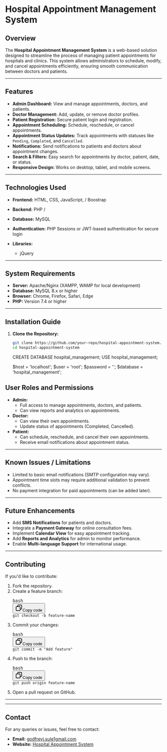 # **Hospital Appointment Management System**

## Overview

The **Hospital Appointment Management System** is a web-based solution designed to streamline the process of managing patient appointments for hospitals and clinics. This system allows administrators to schedule, modify, and cancel appointments efficiently, ensuring smooth communication between doctors and patients.

---

## **Features**

- **Admin Dashboard:** View and manage appointments, doctors, and patients.
- **Doctor Management:** Add, update, or remove doctor profiles.
- **Patient Registration:** Secure patient login and registration.
- **Appointment Scheduling:** Schedule, reschedule, or cancel appointments.
- **Appointment Status Updates:** Track appointments with statuses like `Pending`, `Completed`, and `Cancelled`.
- **Notifications:** Send notifications to patients and doctors about appointment changes.
- **Search & Filters:** Easy search for appointments by doctor, patient, date, or status.
- **Responsive Design:** Works on desktop, tablet, and mobile screens.

---

## **Technologies Used**

- **Frontend:** HTML, CSS, JavaScript, / Boostrap
- **Backend:** PHP /
- **Database:** MySQL
- **Authentication:** PHP Sessions or JWT-based authentication for secure login
- **Libraries:**

  - jQuery

---

## **System Requirements**

- **Server:** Apache/Nginx (XAMPP, WAMP for local development)
- **Database:** MySQL 8.x or higher
- **Browser:** Chrome, Firefox, Safari, Edge
- **PHP:** Version 7.4 or higher

---

## **Installation Guide**

1. **Clone the Repository:**

   ```bash
   git clone https://github.com/your-repo/hospital-appointment-system.git
   cd hospital-appointment-system
   ```

   CREATE DATABASE hospital_management;
   USE hospital_management;

   $host = 'localhost';
   $user = 'root';
   $password = '';
   $database = 'hospital_management';

## **User Roles and Permissions**

- **Admin:**
  - Full access to manage appointments, doctors, and patients.
  - Can view reports and analytics on appointments.
- **Doctor:**
  - Can view their own appointments.
  - Update status of appointments (Completed, Cancelled).
- **Patient:**
  - Can schedule, reschedule, and cancel their own appointments.
  - Receive email notifications about appointment status.

---

## **Known Issues / Limitations**

- Limited to basic email notifications (SMTP configuration may vary).
- Appointment time slots may require additional validation to prevent conflicts.
- No payment integration for paid appointments (can be added later).

---

## **Future Enhancements**

- Add **SMS Notifications** for patients and doctors.
- Integrate a **Payment Gateway** for online consultation fees.
- Implement **Calendar View** for easy appointment tracking.
- Add **Reports and Analytics** for admin to monitor performance.
- Enable **Multi-language Support** for international usage.

---

## **Contributing**

If you'd like to contribute:

1. Fork the repository.
2. Create a feature branch:
   <pre class="!overflow-visible"><div class="contain-inline-size rounded-md border-[0.5px] border-token-border-medium relative bg-token-sidebar-surface-primary dark:bg-gray-950" bis_skin_checked="1"><div class="flex items-center text-token-text-secondary px-4 py-2 text-xs font-sans justify-between rounded-t-md h-9 bg-token-sidebar-surface-primary dark:bg-token-main-surface-secondary" bis_skin_checked="1">bash</div><div class="sticky top-9 md:top-[5.75rem]" bis_skin_checked="1"><div class="absolute bottom-0 right-2 flex h-9 items-center" bis_skin_checked="1"><div class="flex items-center rounded bg-token-sidebar-surface-primary px-2 font-sans text-xs text-token-text-secondary dark:bg-token-main-surface-secondary" bis_skin_checked="1"><span class="" data-state="closed"><button class="flex gap-1 items-center py-1"><svg width="24" height="24" viewBox="0 0 24 24" fill="none" xmlns="http://www.w3.org/2000/svg" class="icon-sm"><path fill-rule="evenodd" clip-rule="evenodd" d="M7 5C7 3.34315 8.34315 2 10 2H19C20.6569 2 22 3.34315 22 5V14C22 15.6569 20.6569 17 19 17H17V19C17 20.6569 15.6569 22 14 22H5C3.34315 22 2 20.6569 2 19V10C2 8.34315 3.34315 7 5 7H7V5ZM9 7H14C15.6569 7 17 8.34315 17 10V15H19C19.5523 15 20 14.5523 20 14V5C20 4.44772 19.5523 4 19 4H10C9.44772 4 9 4.44772 9 5V7ZM5 9C4.44772 9 4 9.44772 4 10V19C4 19.5523 4.44772 20 5 20H14C14.5523 20 15 19.5523 15 19V10C15 9.44772 14.5523 9 14 9H5Z" fill="currentColor"></path></svg>Copy code</button></span></div></div></div><div class="overflow-y-auto p-4" dir="ltr" bis_skin_checked="1"><code class="!whitespace-pre hljs language-bash">git checkout -b feature-name
   </code></div></div></pre>
3. Commit your changes:
   <pre class="!overflow-visible"><div class="contain-inline-size rounded-md border-[0.5px] border-token-border-medium relative bg-token-sidebar-surface-primary dark:bg-gray-950" bis_skin_checked="1"><div class="flex items-center text-token-text-secondary px-4 py-2 text-xs font-sans justify-between rounded-t-md h-9 bg-token-sidebar-surface-primary dark:bg-token-main-surface-secondary" bis_skin_checked="1">bash</div><div class="sticky top-9 md:top-[5.75rem]" bis_skin_checked="1"><div class="absolute bottom-0 right-2 flex h-9 items-center" bis_skin_checked="1"><div class="flex items-center rounded bg-token-sidebar-surface-primary px-2 font-sans text-xs text-token-text-secondary dark:bg-token-main-surface-secondary" bis_skin_checked="1"><span class="" data-state="closed"><button class="flex gap-1 items-center py-1"><svg width="24" height="24" viewBox="0 0 24 24" fill="none" xmlns="http://www.w3.org/2000/svg" class="icon-sm"><path fill-rule="evenodd" clip-rule="evenodd" d="M7 5C7 3.34315 8.34315 2 10 2H19C20.6569 2 22 3.34315 22 5V14C22 15.6569 20.6569 17 19 17H17V19C17 20.6569 15.6569 22 14 22H5C3.34315 22 2 20.6569 2 19V10C2 8.34315 3.34315 7 5 7H7V5ZM9 7H14C15.6569 7 17 8.34315 17 10V15H19C19.5523 15 20 14.5523 20 14V5C20 4.44772 19.5523 4 19 4H10C9.44772 4 9 4.44772 9 5V7ZM5 9C4.44772 9 4 9.44772 4 10V19C4 19.5523 4.44772 20 5 20H14C14.5523 20 15 19.5523 15 19V10C15 9.44772 14.5523 9 14 9H5Z" fill="currentColor"></path></svg>Copy code</button></span></div></div></div><div class="overflow-y-auto p-4" dir="ltr" bis_skin_checked="1"><code class="!whitespace-pre hljs language-bash">git commit -m "Add feature"
   </code></div></div></pre>
4. Push to the branch:
   <pre class="!overflow-visible"><div class="contain-inline-size rounded-md border-[0.5px] border-token-border-medium relative bg-token-sidebar-surface-primary dark:bg-gray-950" bis_skin_checked="1"><div class="flex items-center text-token-text-secondary px-4 py-2 text-xs font-sans justify-between rounded-t-md h-9 bg-token-sidebar-surface-primary dark:bg-token-main-surface-secondary" bis_skin_checked="1">bash</div><div class="sticky top-9 md:top-[5.75rem]" bis_skin_checked="1"><div class="absolute bottom-0 right-2 flex h-9 items-center" bis_skin_checked="1"><div class="flex items-center rounded bg-token-sidebar-surface-primary px-2 font-sans text-xs text-token-text-secondary dark:bg-token-main-surface-secondary" bis_skin_checked="1"><span class="" data-state="closed"><button class="flex gap-1 items-center py-1"><svg width="24" height="24" viewBox="0 0 24 24" fill="none" xmlns="http://www.w3.org/2000/svg" class="icon-sm"><path fill-rule="evenodd" clip-rule="evenodd" d="M7 5C7 3.34315 8.34315 2 10 2H19C20.6569 2 22 3.34315 22 5V14C22 15.6569 20.6569 17 19 17H17V19C17 20.6569 15.6569 22 14 22H5C3.34315 22 2 20.6569 2 19V10C2 8.34315 3.34315 7 5 7H7V5ZM9 7H14C15.6569 7 17 8.34315 17 10V15H19C19.5523 15 20 14.5523 20 14V5C20 4.44772 19.5523 4 19 4H10C9.44772 4 9 4.44772 9 5V7ZM5 9C4.44772 9 4 9.44772 4 10V19C4 19.5523 4.44772 20 5 20H14C14.5523 20 15 19.5523 15 19V10C15 9.44772 14.5523 9 14 9H5Z" fill="currentColor"></path></svg>Copy code</button></span></div></div></div><div class="overflow-y-auto p-4" dir="ltr" bis_skin_checked="1"><code class="!whitespace-pre hljs language-bash">git push origin feature-name
   </code></div></div></pre>
5. Open a pull request on GitHub.

---

---

## **Contact**

For any queries or issues, feel free to contact:

- **Email:** [godfreyj.sule1gmail.com](godfreyj.sule1gmail.com)
- **Website:** [Hospital Appointment System]()
